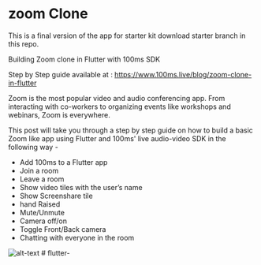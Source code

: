 # zoom Clone

This is a final version of the app for starter kit download starter branch in this repo.

Building Zoom clone in Flutter with 100ms SDK

Step by Step guide available at : https://www.100ms.live/blog/zoom-clone-in-flutter

Zoom is the most popular video and audio conferencing app. From interacting with co-workers to organizing events like workshops and webinars, Zoom is everywhere.

This post will take you through a step by step guide on how to build a basic Zoom like app using Flutter and 100ms' live audio-video SDK in the following way -

* Add 100ms to a Flutter app
* Join a room
* Leave a room
* Show video tiles with the user’s name
* Show Screenshare tile
* hand Raised
* Mute/Unmute
* Camera off/on
* Toggle Front/Back camera
* Chatting with everyone in the room

![alt-text](https://github.com/govindmaheshwari2/zoom-example-app/blob/master/final.gif)
#   f l u t t e r -  
 